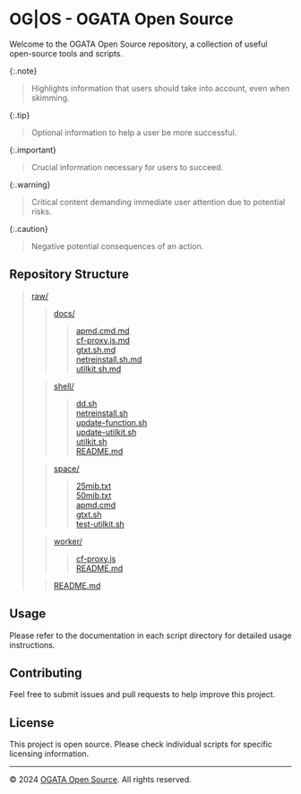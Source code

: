 # OG|OS - OGATA Open Source

Welcome to the OGATA Open Source repository, a collection of useful open-source tools and scripts.

{:.note}
> Highlights information that users should take into account, even when skimming.

{:.tip}
> Optional information to help a user be more successful.

{:.important}
> Crucial information necessary for users to succeed.

{:.warning}
> Critical content demanding immediate user attention due to potential risks.

{:.caution}
> Negative potential consequences of an action.

## Repository Structure

> [raw/](.)<br>
>  > [docs/](docs/)<br>
>  >  > [apmd.cmd.md](docs/apmd.cmd.md)<br>
>  >  > [cf-proxy.js.md](docs/cf-proxy.js.md)<br>
>  >  > [gtxt.sh.md](docs/gtxt.sh.md)<br>
>  >  > [netreinstall.sh.md](docs/netreinstall.sh.md)<br>
>  >  > [utilkit.sh.md](docs/utilkit.sh.md)<br>
>
>  > [shell/](shell/)<br>
>  >  > [dd.sh](shell/dd.sh)<br>
>  >  > [netreinstall.sh](shell/netreinstall.sh)<br>
>  >  > [update-function.sh](shell/update-function.sh)<br>
>  >  > [update-utilkit.sh](shell/update-utilkit.sh)<br>
>  >  > [utilkit.sh](shell/utilkit.sh)<br>
>  >  > [README.md](shell/README.md)<br>
>
>  > [space/](space/)<br>
>  >  > [25mib.txt](space/25mib.txt)<br>
>  >  > [50mib.txt](space/50mib.txt)<br>
>  >  > [apmd.cmd](space/apmd.cmd)<br>
>  >  > [gtxt.sh](space/gtxt.sh)<br>
>  >  > [test-utilkit.sh](space/test-utilkit.sh)<br>
>
>  > [worker/](worker/)<br>
>  >  > [cf-proxy.js](worker/cf-proxy.js)<br>
>  >  > [README.md](worker/README.md)<br>
>
>  > [README.md](README.md)<br>

## Usage

Please refer to the documentation in each script directory for detailed usage instructions.

## Contributing

Feel free to submit issues and pull requests to help improve this project.

## License

This project is open source. Please check individual scripts for specific licensing information.

---

© 2024 [OGATA Open Source](https://github.com/OG-Open-Source). All rights reserved.
